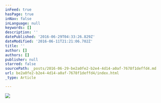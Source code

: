 ```yaml
---
inFeed: true
hasPage: true
inNav: false
inLanguage: null
keywords: []
description: ''
datePublished: '2016-06-29T04:33:26.829Z'
dateModified: '2016-06-11T21:21:06.702Z'
title: ''
author: []
authors: []
publisher: null
starred: false
sourcePath: _posts/2016-06-29-be2a0fe2-b2e4-4d14-a0af-7678f1deffd4.md
url: be2a0fe2-b2e4-4d14-a0af-7678f1deffd4/index.html
_type: Article

---
```

![](https://the-grid-user-content.s3-us-west-2.amazonaws.com/d7b34b38-3a8d-466e-8927-23d69c758b21.jpg)